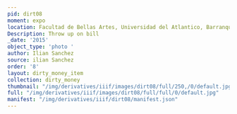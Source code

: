 ```yaml
---
pid: dirt08
moment: expo
location: Facultad de Bellas Artes, Universidad del Atlantico, Barranquilla
Description: Throw up on bill
_date: '2015'
object_type: 'photo '
author: Ilian Sanchez
source: ilian Sanchez
order: '8'
layout: dirty_money_item
collection: dirty_money
thumbnail: "/img/derivatives/iiif/images/dirt08/full/250,/0/default.jpg"
full: "/img/derivatives/iiif/images/dirt08/full/full/0/default.jpg"
manifest: "/img/derivatives/iiif/dirt08/manifest.json"
---
```

